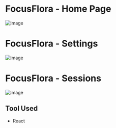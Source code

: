 # FocusFlora - Home Page

![image](https://github.com/Inigojeevan/FocusFlora---GDSC/assets/114288468/25bf9d0f-1ba1-43c0-b9a6-d080a9d8f8fe)


# FocusFlora - Settings

![image](https://github.com/Inigojeevan/FocusFlora---GDSC/assets/114288468/0f746331-5ada-430d-bacd-a940f4ea424a)


# FocusFlora - Sessions

![image](https://github.com/Inigojeevan/FocusFlora---GDSC/assets/114288468/ad4cf125-67c2-4032-b97d-11ad0bbb3cd9)

## Tool Used

* React
